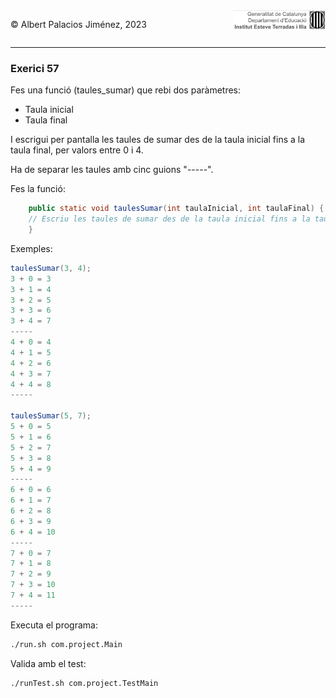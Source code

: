 <div style="display: flex; width: 100%;">
    <div style="flex: 1; padding: 0px;">
        <p>© Albert Palacios Jiménez, 2023</p>
    </div>
    <div style="flex: 1; padding: 0px; text-align: right;">
        <img src="../../assets/ieti.png" height="32" alt="Logo de IETI" style="max-height: 32px;">
    </div>
</div>
<hr/>

### Exerici 57

Fes una funció (taules_sumar) que rebi dos paràmetres:

* Taula inicial
* Taula final

I escrigui per pantalla les taules de sumar des de la taula inicial fins a la taula final, per valors entre 0 i 4.

Ha de separar les taules amb cinc guions "-----".

Fes la funció:
```java
    public static void taulesSumar(int taulaInicial, int taulaFinal) {
    // Escriu les taules de sumar des de la taula inicial fins a la taula final, per valors entre 0 i 4.
    }
```

Exemples:

```java
taulesSumar(3, 4);
3 + 0 = 3
3 + 1 = 4
3 + 2 = 5
3 + 3 = 6
3 + 4 = 7
-----
4 + 0 = 4
4 + 1 = 5
4 + 2 = 6
4 + 3 = 7
4 + 4 = 8
-----

taulesSumar(5, 7);
5 + 0 = 5
5 + 1 = 6
5 + 2 = 7
5 + 3 = 8
5 + 4 = 9
-----
6 + 0 = 6
6 + 1 = 7
6 + 2 = 8
6 + 3 = 9
6 + 4 = 10
-----
7 + 0 = 7
7 + 1 = 8
7 + 2 = 9
7 + 3 = 10
7 + 4 = 11
-----
```

Executa el programa:
```bash
./run.sh com.project.Main
```

Valida amb el test:
```bash
./runTest.sh com.project.TestMain
```
